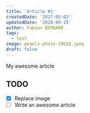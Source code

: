 ```yaml
---
title: 'Article #1'
createdDate: '2017-05-02'
updatedDate: '2018-09-15'
author: Fabien BERNARD
tags:
  - test
image: pexels-photo-59628.jpeg
draft: false
---
```


My awesome article

## TODO

-   [x] Replace image
-   [ ] Write an awesome article
